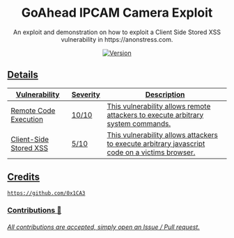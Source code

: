 <h1 align="center">
    GoAhead IPCAM Camera Exploit
</h1>
<p align="center">
	An exploit and demonstration on how to exploit a Client Side Stored XSS vulnerability in https://anonstress.com.
</p>

<p align="center">
	<a href="https://deno.land" target="_blank">
    	<img src="https://img.shields.io/badge/Version-1.0.0-7DCDE3?style=for-the-badge" alt="Version">
</p>

## Details
Vulnerability           | Severity    | Description
-------------           | ----------- | -----------
Remote Code Execution   | 10/10       | This vulnerability allows remote attackers to execute arbitrary system commands.
Client-Side Stored XSS  | 5/10        | This vulnerability allows attackers to execute arbitrary javascript code on a victims browser.
			 
## Credits
```
https://github.com/0x1CA3
```
### Contributions 🎉
###### All contributions are accepted, simply open an Issue / Pull request.
